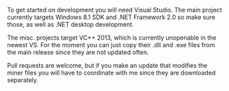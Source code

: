 To get started on development you will need Visual Studio. The main project currently targets Windows 8.1 SDK and .NET Framework 2.0 so make sure those, as well as .NET desktop development.

The misc. projects target VC++ 2013, which is currently unopenable in the newest VS. For the moment you can just copy their .dll and .exe files from the main release since they are not updated often.

Pull requests are welcome, but if you make an update that modifies the miner files you will have to coordinate with me since they are downloaded separately.